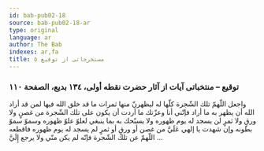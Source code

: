 ```yaml
---
id: bab-pub02-18
source: bab-pub02-18-ar
type: original
language: ar
author: The Bab
indexes: ar,fa
title: مستخرجاتى از توقيع ٥
---
```

### توقيع – منتخباتى آيات از آثار حضرت نقطه أولى، ۱۳٤ بديع، الصفحة ۱۱۰

واجعل اللّهمّ تلك الشّجرة كلّها له ليظهرنّ منها ثمرات ما قد خلق الله فيها لمن قد أراد الله أن يظهر به ما أراد فإنّني أنا وعزّتك ما أردت أن يكون على تلك الشّجرة من غصنٍ ولا ورقٍ ولا ثمرٍ لن يسجد له يوم ظهوره ولا يسبّحك به بما ينبغي لعلوّ علوّ ظهوره وسموّ سموّ بطونه وإن شهدت يا إلهي عَلَيَّ من غصن أو ورقٍ أو ثمرٍ لم يسجد له يوم ظهوره فاقطعه اللّهمّ عن تلك الشّجرة فإنّه لم يكن منّي ولا يرجع إِلَيَّ ...